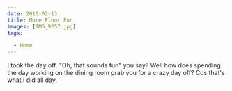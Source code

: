 ```yaml
---
date: 2015-02-13
title: More Floor Fun
images: [IMG_9257.jpg]
tags:

  - Home
---
```

I took the day off. "Oh, that sounds fun" you say? Well how does spending the day working on the dining room grab you for a crazy day off? Cos that's what I did all day. 